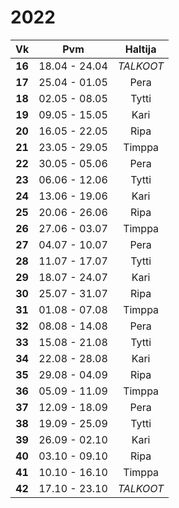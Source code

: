 2022
====

|  Vk  | Pvm           | Haltija    |
|:----:|:-------------:|:----------:|
|**16**| 18.04 - 24.04 | *TALKOOT*  |
|**17**| 25.04 - 01.05 | Pera       |
|**18**| 02.05 - 08.05 | Tytti      |
|**19**| 09.05 - 15.05 | Kari       |
|**20**| 16.05 - 22.05 | Ripa       |
|**21**| 23.05 - 29.05 | Timppa     |
|**22**| 30.05 - 05.06 | Pera       |
|**23**| 06.06 - 12.06 | Tytti      |
|**24**| 13.06 - 19.06 | Kari       |
|**25**| 20.06 - 26.06 | Ripa       |
|**26**| 27.06 - 03.07 | Timppa     |
|**27**| 04.07 - 10.07 | Pera       |
|**28**| 11.07 - 17.07 | Tytti      |
|**29**| 18.07 - 24.07 | Kari       |
|**30**| 25.07 - 31.07 | Ripa       |
|**31**| 01.08 - 07.08 | Timppa     |
|**32**| 08.08 - 14.08 | Pera       |
|**33**| 15.08 - 21.08 | Tytti      |
|**34**| 22.08 - 28.08 | Kari       |
|**35**| 29.08 - 04.09 | Ripa       |
|**36**| 05.09 - 11.09 | Timppa     |
|**37**| 12.09 - 18.09 | Pera       |
|**38**| 19.09 - 25.09 | Tytti      |
|**39**| 26.09 - 02.10 | Kari       |
|**40**| 03.10 - 09.10 | Ripa       |
|**41**| 10.10 - 16.10 | Timppa     |
|**42**| 17.10 - 23.10 | *TALKOOT*  |
